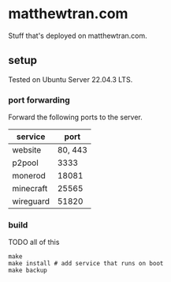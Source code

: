 # matthewtran.com

Stuff that's deployed on matthewtran.com.

## setup

Tested on Ubuntu Server 22.04.3 LTS.

### port forwarding

Forward the following ports to the server.

| service   | port    |
|-----------|---------|
| website   | 80, 443 |
| p2pool    | 3333    |
| monerod   | 18081   |
| minecraft | 25565   |
| wireguard | 51820   |

### build

TODO all of this

```
make
make install # add service that runs on boot
make backup
```
